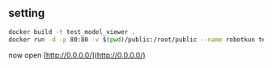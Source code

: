 ## setting

```sh
docker build -t test_model_viewer .
docker run -d -p 80:80 -v $(pwd)/public:/root/public --name robotkun test_model_viewer
```

now open [http://0.0.0.0/](http://0.0.0.0/)
